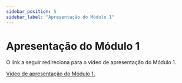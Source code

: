 ```yaml
---
sidebar_position: 5
sidebar_label: "Apresentação do Módulo 1"
---
```


# Apresentação do Módulo 1

O link a seguir redireciona para o vídeo de apresentação do Módulo 1.

[Vídeo de apresentação do Módulo 1.](https://youtu.be/qEP-Pjk8k78)